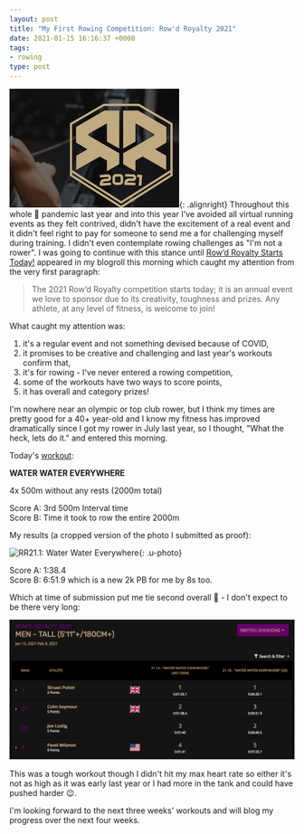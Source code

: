 ```yaml
---
layout: post
title: "My First Rowing Competition: Row'd Royalty 2021"
date: 2021-01-15 16:16:37 +0000
tags:
- rowing
type: post
---
```


![Row\'d Royalty 2021](/img/RR21.png){: .alignright} Throughout this whole 🦠 pandemic last year and into this year I've avoided all virtual running events as they felt contrived, didn't have the excitement of a real event and it didn't feel right to pay for someone to send me a for challenging myself during training. I didn't even contemplate rowing challenges as "I'm not a rower". I was going to continue with this stance until [Row’d Royalty Starts Today!](https://www.concept2.com/news/rowd-royalty-starts-today) appeared in my blogroll this morning which caught my attention from the very first paragraph:

> The 2021 Row’d Royalty competition starts today; it is an annual event we love to sponsor due to its creativity, toughness and prizes. Any athlete, at any level of fitness, is welcome to join!

What caught my attention was:

1. it's a regular event and not something devised because of COVID,
2. it promises to be creative and challenging and last year's workouts confirm that,
3. it's for rowing - I've never entered a rowing competition,
4. some of the workouts have two ways to score points,
5. it has overall and category prizes!

I'm nowhere near an olympic or top club rower, but I think my times are pretty good for a 40+ year-old and I know my fitness has improved dramatically since I got my rower in July last year, so I thought, "What the heck, lets do it." and entered this morning.

Today's [workout](https://rowdroyalty.com/2021-workouts/): 

**WATER WATER EVERYWHERE**

4x 500m without any rests (2000m total)

Score A: 3rd 500m Interval time  
Score B: Time it took to row the entire 2000m

My results (a cropped version of the photo I submitted as proof):

![RR21.1: Water Water Everywhere](https://gonefora.run/img/RR21.1-proof.jpg){: .u-photo}

Score A: 1:38.4  
Score B: 6:51.9 which is a new 2k PB for me by 8s too.

Which at time of submission put me tie second overall 🎉 - I don't expect to be there very long:

![Leaderboard after workout 1](/img/RR21.1-leaderboard.png)

This was a tough workout though I didn't hit my max heart rate so either it's not as high as it was early last year or I had more in the tank and could have pushed harder 😉.

I'm looking forward to the next three weeks' workouts and will blog my progress over the next four weeks.